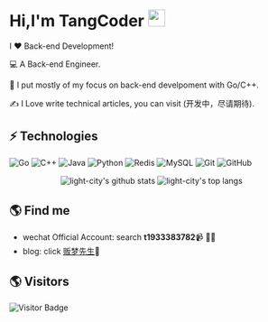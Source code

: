 # Hi,I'm TangCoder  <img src="https://github.com/Light-City/Light-City/blob/main/wave.gif?raw=true" width="30px">

I ❤️ Back-end Development!

:computer: A Back-end Engineer.

:vulcan_salute: I put mostly of my focus on back-end develpoment with Go/C++.

:writing_hand: I Love write technical articles, you can visit (开发中，尽请期待).

## ⚡ Technologies

![Go](https://img.shields.io/badge/-go-%23E44D27?style=flat-square&logo=go&logoColor=ffffff)
![C++](https://img.shields.io/badge/-C++-00599C?style=flat-square&logo=c)
![Java](https://img.shields.io/badge/-java-E34A86?style=flat-square&logo=java)
![Python](https://img.shields.io/badge/-Python-black?style=flat-square&logo=Python)
![Redis](https://img.shields.io/badge/-Redis-black?style=flat-square&logo=Redis)
![MySQL](https://img.shields.io/badge/-MySQL-black?style=flat-square&logo=mysql)
![Git](https://img.shields.io/badge/-Git-black?style=flat-square&logo=git)
![GitHub](https://img.shields.io/badge/-GitHub-181717?style=flat-square&logo=github)

<p align='center'>
  <img align="center" src="https://github-readme-stats.vercel.app/api?username=tzxcmer&bg_color=071A2C&icon_color=4194FD&show_icons=true&count_private=true&theme=tokyonight&line_height=27&text_color=FFFFFF" alt="light-city's github stats"/>

  <img align="center" src="https://github-readme-stats.vercel.app/api/top-langs/?username=tzxcmer&bg_color=071A2C&text_color=FFFFFF" alt="light-city's top langs"/>
</p>



## 🌎 Find me
- wechat Official Account: search **t1933383782**📹 ✍🏾
- blog: click [贩梦先生](https://blog.csdn.net/m0_52882232?spm=1000.2115.3001.5343)🏓

## 🌎 Visitors
![Visitor Badge](https://visitor-badge.laobi.icu/badge?page_id=aemmadi.aemmadi)
